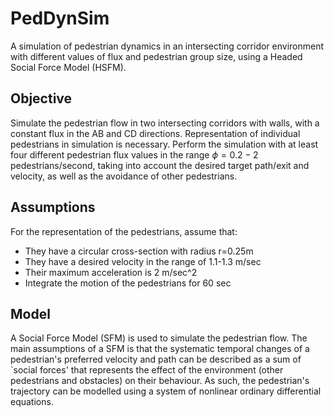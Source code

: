 # PedDynSim
A simulation of pedestrian dynamics in an intersecting corridor environment with different values of flux and pedestrian group size, using a Headed Social Force Model (HSFM).

## Objective
Simulate the pedestrian flow in two intersecting corridors with walls, with a constant flux in the AB and CD directions. Representation of individual pedestrians in simulation is necessary. Perform the simulation with at least four different pedestrian flux values in the range $\phi = 0.2 - 2$ pedestrians/second, taking into account the desired target path/exit and velocity, as well as the avoidance of other pedestrians.


## Assumptions
For the representation of the pedestrians, assume that:
* They have a circular cross-section with radius r=0.25m
* They have a desired velocity in the range of 1.1-1.3 m/sec
* Their maximum acceleration is 2 m/sec^2
* Integrate the motion of the pedestrians for 60 sec

## Model
A Social Force Model (SFM) is used to simulate the pedestrian flow. The main assumptions of a SFM is that the systematic temporal changes of a pedestrian's preferred velocity and path can be described as a sum of `social forces' that represents the effect of the environment (other pedestrians and obstacles) on their behaviour. As such, the pedestrian's trajectory can be modelled using a system of nonlinear ordinary differential equations. 
